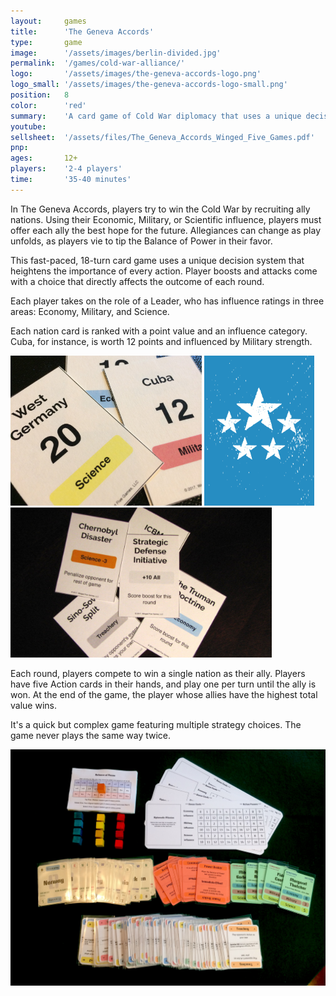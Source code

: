 ```yaml
---
layout:     games
title:      'The Geneva Accords'
type:       game
image:      '/assets/images/berlin-divided.jpg'
permalink:  '/games/cold-war-alliance/'
logo:       '/assets/images/the-geneva-accords-logo.png'
logo_small: '/assets/images/the-geneva-accords-logo-small.png'
position:   8
color:      'red'
summary:    'A card game of Cold War diplomacy that uses a unique decision system that heightens the importance of every action.'
youtube:
sellsheet:  '/assets/files/The_Geneva_Accords_Winged_Five_Games.pdf'
pnp:
ages:       12+
players:    '2-4 players'
time:       '35-40 minutes'
---
```


In The Geneva Accords, players try to win the Cold War by recruiting ally nations. Using their Economic, Military, or Scientific influence, players must offer each ally the best hope for the future. Allegiances can change as play unfolds, as players vie to tip the Balance of Power in their favor.

This fast-paced, 18-turn card game uses a unique decision system that heightens the importance of every action. Player boosts and attacks come with a choice that directly affects the outcome of each round.

Each player takes on the role of a Leader, who has influence ratings in three areas: Economy, Military, and Science.

Each nation card is ranked with a point value and an influence category. Cuba, for instance, is worth 12 points and influenced by Military strength.

<img alt="cards-test-objectives" src="/assets/images/cards-test-objectives.jpg" height="240">
<img alt="cards-design-preview" src="/assets/images/card-preview-back.png" height="240">
<img alt="cards-test-objectives" src="/assets/images/card-sample-three.jpg" height="240">

Each round, players compete to win a single nation as their ally. Players have five Action cards in their hands, and play one per turn until the ally is won. At the end of the game, the player whose allies have the highest total value wins.

It's a quick but complex game featuring multiple strategy choices. The game never plays the same way twice.

<img alt="cards-test-objectives" src="/assets/images/the-geneva-accords.jpg">
